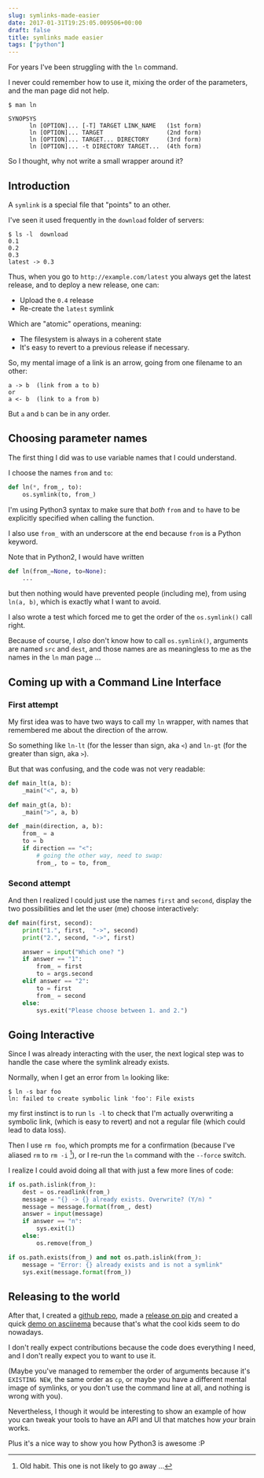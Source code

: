 ```yaml
---
slug: symlinks-made-easier
date: 2017-01-31T19:25:05.009506+00:00
draft: false
title: symlinks made easier
tags: ["python"]
---
```


For years I've been struggling with the `ln` command.

I never could remember how to use it, mixing the order of the parameters,
and the man page did not help.

```console
$ man ln

SYNOPSYS
      ln [OPTION]... [-T] TARGET LINK_NAME   (1st form)
      ln [OPTION]... TARGET                  (2nd form)
      ln [OPTION]... TARGET... DIRECTORY     (3rd form)
      ln [OPTION]... -t DIRECTORY TARGET...  (4th form)
```

So I thought, why not write a small wrapper around it?

<!--more-->

## Introduction

A `symlink` is a special file that "points" to an other.

I've seen it used frequently in the `download` folder of servers:

```console
$ ls -l  download
0.1
0.2
0.3
latest -> 0.3
```

Thus, when you go to `http://example.com/latest` you always get the latest
release, and to deploy a new release, one can:

* Upload the `0.4` release
* Re-create the `latest` symlink

Which are "atomic" operations, meaning:

* The filesystem is always in a coherent state
* It's easy to revert to a previous release if necessary.

So, my mental image of a link is an arrow, going from one filename to an other:


```text
a -> b  (link from a to b)
or
a <- b  (link to a from b)
```

But `a` and `b` can be in any order.

## Choosing parameter names

The first thing I did was to use variable names that I could understand.

I choose the names `from` and `to`:

```python
def ln(*, from_, to):
    os.symlink(to, from_)
```

I'm using Python3 syntax to make sure that *both* `from` and `to` have to be
explicitly specified when calling the function.

I also use `from_` with an underscore at the end because `from` is a Python
keyword.

Note that in Python2, I would have written
```python
def ln(from_=None, to=None):
    ...
```

but then nothing would have prevented people (including me),  from using `ln(a,
b)`, which is exactly what I want to avoid.

I also wrote a test which forced me to get the order of the `os.symlink()` call
right.

Because of course, I _also_ don't know how to call `os.symlink()`,
arguments are named `src` and `dest`, and those names are as meaningless to me
as the names in the `ln` man page ...

## Coming up with a Command Line Interface

### First attempt

My first idea was to have two ways to call my `ln` wrapper, with names that
remembered me about the direction of the arrow.

So something like `ln-lt` (for the lesser than sign, aka&nbsp;`<`) and `ln-gt`
(for the greater than sign, aka&nbsp;`>`).

But that was confusing, and the code was not very readable:

```python
def main_lt(a, b):
    _main("<", a, b)

def main_gt(a, b):
    _main(">", a, b)

def _main(direction, a, b):
    from_ = a
    to = b
    if direction == "<":
        # going the other way, need to swap:
        from_, to = to, from_
```



### Second attempt

And then I realized I could just use the names `first` and `second`, display the
two possibilities and let the user (me) choose interactively:

```python
def main(first, second):
    print("1.", first,  "->", second)
    print("2.", second, "->", first)

    answer = input("Which one? ")
    if answer == "1":
        from_ = first
        to = args.second
    elif answer == "2":
        to = first
        from_ = second
    else:
        sys.exit("Please choose between 1. and 2.")
```

## Going Interactive

Since I was already interacting with the user, the next logical step was to
handle the case where the symlink already exists.

Normally, when I get an error from `ln` looking like:

```console
$ ln -s bar foo
ln: failed to create symbolic link 'foo': File exists
```

my first instinct is to run `ls -l` to check that I'm actually overwriting a
symbolic link, (which is easy to revert) and not a regular file (which could
lead to data loss).

Then I use `rm foo`, which prompts me for a confirmation (because I've aliased
`rm` to `rm -i` [^1]), or I re-run the `ln` command with the `--force` switch.

I realize I could avoid doing all that with just a few more lines of code:

```python
if os.path.islink(from_):
    dest = os.readlink(from_)
    message = "{} -> {} already exists. Overwrite? (Y/n) "
    message = message.format(from_, dest)
    answer = input(message)
    if answer == "n":
        sys.exit(1)
    else:
        os.remove(from_)

if os.path.exists(from_) and not os.path.islink(from_):
    message = "Error: {} already exists and is not a symlink"
    sys.exit(message.format(from_))
```

## Releasing to the world

After that, I created a [github repo](https://github.com/dmerejkowsky/ln.py),
made a [release on pip](https://pypi.python.org/pypi/ln.py) and created a quick
[demo on asciinema](https://asciinema.org/a/101084)
because that's what the cool kids seem to do nowadays.

I don't really expect contributions because the code does everything I need,
and I don't really expect you to want to use it.

(Maybe you've managed to remember the order of arguments because it's `EXISTING
NEW`, the same order as `cp`, or maybe you have a different mental image of
symlinks, or you don't use the command line at all, and nothing is wrong with
you).

Nevertheless, I though it would be interesting to show an example of how you can
tweak your tools to have an API and UI that matches how *your* brain works.

Plus it's a nice way to show you how Python3 is awesome :P



[^1]: Old habit. This one is not likely to go away ...
